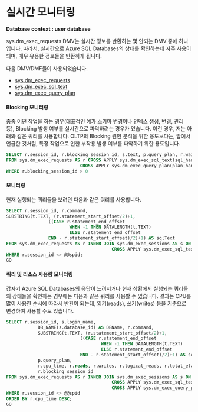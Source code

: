 # 실시간 모니터링

**Database context : user database**

sys.dm_exec_requests DMV는 실시간 정보를 반환하는 몇 안되는 DMV 중에 하나입니다.
따라서, 실시간으로 Azure SQL Databases의 상태를 확인하는데 자주 사용이 되며, 매우 유용한 정보들을 반환하게 됩니다.

다음 DMV/DMF들이 사용되었습니다.

- [sys.dm_exec_requests](https://msdn.microsoft.com/en-us/library/ms177648.aspx)
- [sys.dm_exec_sql_text](https://msdn.microsoft.com/en-us/library/ms181929.aspx)
- [sys.dm_exec_query_plan](https://msdn.microsoft.com/en-us/library/ms189747.aspx)

#### Blocking 모니터링

종종 어떤 작업을 하는 경우(대표적인 예가 스키마 변경이나 인덱스 생성, 변경, 관리 등), Blocking 발생 여부를 실시간으로 파악하려는 경우가 있습니다.
이런 경우, 저는 아래와 같은 쿼리를 사용합니다.
OLTP의 Blocking 원인 분석을 위한 용도보다는, 앞에서 언급한 것처럼, 특정 작업으로 인한 부작용 발생 여부를 파악하기 위한 용도입니다. 

```SQL
SELECT r.session_id, r.blocking_session_id, s.text, p.query_plan, r.wait_type, r.wait_time, r.last_wait_type, r.wait_resource
FROM sys.dm_exec_requests AS r CROSS APPLY sys.dm_exec_sql_text(sql_handle) AS s
							CROSS APPLY sys.dm_exec_query_plan(plan_handle) AS p
WHERE r.blocking_session_id > 0
```

#### 모니터링

현재 실행되는 쿼리들을 보려면 다음과 같은 쿼리를 사용합니다.

```SQL
SELECT r.session_id, r.command, 
SUBSTRING(t.TEXT, (r.statement_start_offset/2)+1,
				((CASE r.statement_end_offset
						WHEN -1 THEN DATALENGTH(t.TEXT)
						ELSE r.statement_end_offset
				END - r.statement_start_offset)/2)+1) AS sqlText
FROM sys.dm_exec_requests AS r INNER JOIN sys.dm_exec_sessions AS s ON r.session_id = s.session_id
										CROSS APPLY sys.dm_exec_sql_text(r.sql_handle) AS t
WHERE r.session_id <> @@spid;
GO
```

#### 쿼리 및 리소스 사용량 모니터링

갑자기 Azure SQL Databases의 응답이 느려지거나 현재 상황에서 실행되는 쿼리들의 상태들을 확인하는 경우에는 다음과 같은 쿼리를 사용할 수 있습니다.
결과는 CPU를 많이 사용한 순서에 따라서 반환이 되는데, 읽기(reads), 쓰기(writes) 등을 기준으로 변경하여 사용할 수도 있습니다.

```SQL
SELECT r.session_id, s.login_name, 
			DB_NAME(s.database_id) AS DBName, r.command, 
			SUBSTRING(t.TEXT, (r.statement_start_offset/2)+1,
							((CASE r.statement_end_offset
									WHEN -1 THEN DATALENGTH(t.TEXT)
									ELSE r.statement_end_offset
							END - r.statement_start_offset)/2)+1) AS sqlText,
			p.query_plan,
			r.cpu_time, r.reads, r.writes, r.logical_reads, r.total_elapsed_time,
			r.blocking_session_id
FROM sys.dm_exec_requests AS r INNER JOIN sys.dm_exec_sessions AS s ON r.session_id = s.session_id
										CROSS APPLY sys.dm_exec_sql_text(r.sql_handle) AS t
										CROSS APPLY sys.dm_exec_query_plan(r.plan_handle) AS p
WHERE r.session_id <> @@spid
ORDER BY r.cpu_time DESC;
GO
```

